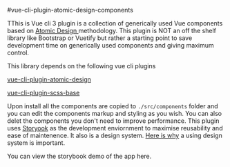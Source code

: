 #vue-cli-plugin-atomic-design-components

TThis is Vue cli 3 plugin is a collection of generically used Vue components based on [Atomic Design ](http://bradfrost.com/blog/post/atomic-web-design/) methodology. This plugin is NOT an off the shelf library like Bootstrap or Vuetify but rather a starting point to save development time on generically used components and giving maximum control.

This library depends on the following vue cli plugins

[vue-cli-plugin-atomic-design](https://www.npmjs.com/package/vue-cli-plugin-atomic-design)

[vue-cli-plugin-scss-base](https://github.com/milad-alizadeh/vue-cli-plugin-scss-base#readme)

Upon install all the components are copied to `./src/components` folder and you can edit the components markup and styling as you wish. You can also delet the components you don't need to improve performance. This plugin uses [Storyook](https://github.com/storybooks/storybook) as the development enviornment to maximise reusability and ease of maintenence. It also is a design system. [Here is why](http://bradfrost.com/blog/post/style-guide-driven-design-systems/) a using design system is important.

You can view the storybook demo of the app here.
